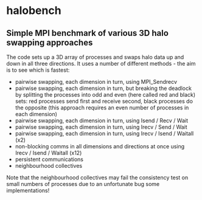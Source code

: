 # halobench

## Simple MPI benchmark of various 3D halo swapping approaches

The code sets up a 3D array of processes and swaps halo data up and
down in all three directions. It uses a number of different methods -
the aim is to see which is fastest:

*    pairwise swapping, each dimension in turn, using MPI_Sendrecv
*    pairwise swapping, each dimension in turn, but breaking the deadlock by splitting the processes into odd and even (here called red and black) sets: red processes send first and receive second, black processes do the opposite (this approach requires an even number of processes in each dimension)
*    pairwise swapping, each dimension in turn, using Isend / Recv / Wait
*    pairwise swapping, each dimension in turn, using Irecv / Send / Wait
*    pairwise swapping, each dimension in turn, using Irecv / Isend / Waitall (x2)
*    non-blocking comms in all dimensions and directions at once using Irecv / Isend / Waitall (x12)
*    persistent communications
*    neighbourhood collectives

Note that the neighbourhood collectives may fail the consistency test
on small numbers of processes due to an unfortunate bug some
implementations!